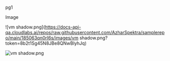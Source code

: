 pg1
<question source="labguidepage0013Umqf2LI" />
<question source="labguidepage001EjRFVVxp" />
<question source="labguidepage001cEXCmQqy" />
<question source="labguidepage001Rtz1gqFb" />

Image

![vm shadow.png](https://docs-api-qa.cloudlabs.ai/repos/raw.githubusercontent.com/AzharSpektra/samplerepo/main/185063qn0rI6s/images/vm shadow.png?token=8b2t1Sg45N8JBe8QNwBlyhJq)

![vm shadow.png](https://docs-api-qa.cloudlabs.ai/repos/raw.githubusercontent.com/AzharSpektra/samplerepo/main/185063qn0rI6s/images/vm%20shadow.png?token=8b2t1Sg45N8JBe8QNwBlyhJq)